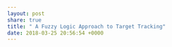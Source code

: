```yaml
---
layout: post
share: true
title: " A Fuzzy Logic Approach to Target Tracking"
date: 2018-03-25 20:56:54 +0000
---
```

